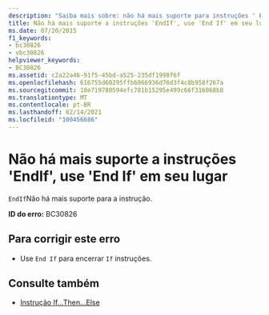 ```yaml
---
description: "Saiba mais sobre: não há mais suporte para instruções ' EndIf '; Use ' End If ' em vez disso"
title: Não há mais suporte a instruções 'EndIf', use 'End If' em seu lugar
ms.date: 07/20/2015
f1_keywords:
- bc30826
- vbc30826
helpviewer_keywords:
- BC30826
ms.assetid: c2a22a46-91f5-45bd-a525-235df1998f6f
ms.openlocfilehash: 616755d60295ffb6066936d76d3f4c8b958f267a
ms.sourcegitcommit: 10e719780594efc781b15295e499c66f316068b8
ms.translationtype: MT
ms.contentlocale: pt-BR
ms.lasthandoff: 02/14/2021
ms.locfileid: "100456686"
---
```

# <a name="endif-statements-are-no-longer-supported-use-end-if-instead"></a>Não há mais suporte a instruções 'EndIf', use 'End If' em seu lugar

`EndIf`Não há mais suporte para a instrução.  
  
 **ID do erro:** BC30826  
  
## <a name="to-correct-this-error"></a>Para corrigir este erro  
  
- Use `End If` para encerrar `If` instruções.  
  
## <a name="see-also"></a>Consulte também

- [Instrução If...Then...Else](../language-reference/statements/if-then-else-statement.md)
